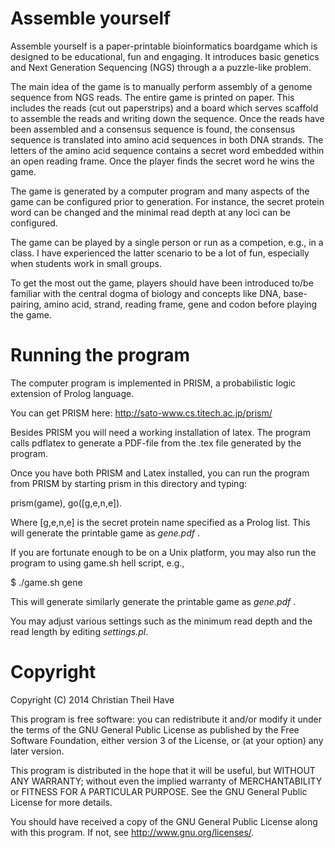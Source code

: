 Assemble yourself
=================
Assemble yourself is a paper-printable bioinformatics boardgame which is designed to be educational, fun and engaging. 
It introduces basic genetics and Next Generation Sequencing (NGS) through a a puzzle-like problem. 

The main idea of the game is to manually perform assembly of a genome sequence
from NGS reads. The entire game is printed on paper. This includes the reads (cut out paperstrips) 
and a board which serves scaffold to assemble the reads and writing down the sequence.
Once the reads have been assembled and a consensus sequence is found, the consensus
sequence is translated into amino acid sequences in both DNA strands. The letters
of the amino acid sequence contains a secret word embedded within an open reading frame. 
Once the player finds the secret word he wins the game. 

The game is generated by a computer program and many aspects of the game can 
be configured prior to generation. For instance, the secret protein word
can be changed and the minimal read depth at any loci can be configured. 

The game can be played by a single person or run as a competion, e.g.,  in a class. I have experienced
the latter scenario to be a lot of fun, especially when students work in small groups. 

To get the most out the game, players should have been introduced to/be familiar with the central dogma of biology
and concepts like DNA, base-pairing, amino acid, strand, reading frame, gene and codon before playing the game.


Running the program
===================

The computer program is implemented in PRISM, a probabilistic logic extension 
of Prolog language.

You can get PRISM here: http://sato-www.cs.titech.ac.jp/prism/

Besides PRISM you will need a working installation of latex. The program 
calls pdflatex to generate a PDF-file from the .tex file generated by 
the program.

Once you have both PRISM and Latex installed, you can run the program from PRISM by
starting prism in this directory and typing:

  prism(game), go([g,e,n,e]).<enter>

Where [g,e,n,e] is the secret protein name specified as a Prolog list. 
This will generate the printable game as *gene.pdf* .

If you are fortunate enough to be on a Unix platform, you may also run the 
program to using game.sh hell script, e.g.,

  $ ./game.sh gene

This will generate similarly generate the printable game as *gene.pdf* .

You may adjust various settings such as the minimum read depth and the 
read length by editing *settings.pl*.  



Copyright
=========


Copyright (C) 2014 Christian Theil Have

This program is free software: you can redistribute it and/or modify
it under the terms of the GNU General Public License as published by
the Free Software Foundation, either version 3 of the License, or
(at your option) any later version.

This program is distributed in the hope that it will be useful,
but WITHOUT ANY WARRANTY; without even the implied warranty of
MERCHANTABILITY or FITNESS FOR A PARTICULAR PURPOSE.  See the
GNU General Public License for more details.

You should have received a copy of the GNU General Public License
along with this program.  If not, see <http://www.gnu.org/licenses/>.
